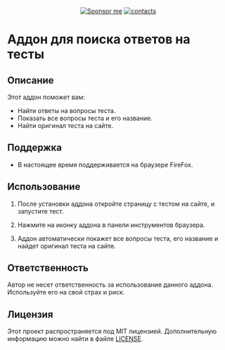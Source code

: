 
<div align="center">
  <a href="https://github.com/xXxCLOTIxXx/xXxCLOTIxXx/blob/main/sponsor.md"><img src="https://img.shields.io/badge/%D0%A1%D0%BF%D0%BE%D0%BD%D1%81%D0%B8%D1%80%D0%BE%D0%B2%D0%B0%D1%82%D1%8C-Donate-F79B1F?style=for-the-badge&logo=github&logoColor=FF69B4&color=FF69B4" alt="Sponsor me" /></a>
  <a href="https://github.com/xXxCLOTIxXx/xXxCLOTIxXx/blob/main/contacts.md"><img src="https://img.shields.io/badge/Контакты-Contacts-F79B1F?style=for-the-badge&logoColor=0077b6&color=0077b6" alt="contacts" /></a>
</div>


# Аддон для поиска ответов на тесты

## Описание

Этот аддон поможет вам:
- Найти ответы на вопросы теста.
- Показать все вопросы теста и его название.
- Найти оригинал теста на сайте.

## Поддержка

- В настоящее время поддерживается на браузере FireFox.

## Использование

1. После установки аддона откройте страницу с тестом на сайте, и запустите тест.

2. Нажмите на иконку аддона в панели инструментов браузера.

3. Аддон автоматически покажет все вопросы теста, его название и найдет оригинал теста на сайте.

## Ответственность

Автор не несет ответственность за использование данного аддона. Используйте его на свой страх и риск.

## Лицензия

Этот проект распространяется под MIT лицензией. Дополнительную информацию можно найти в файле [LICENSE](LICENSE).
